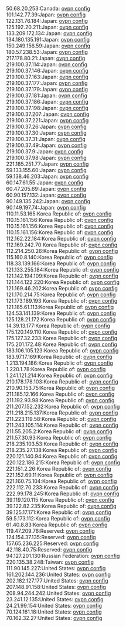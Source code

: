50.68.20.253:Canada: [ovpn config](vpn/50_68_20_253.ovpn)  
101.142.77.39:Japan: [ovpn config](vpn/101_142_77_39.ovpn)  
122.131.76.184:Japan: [ovpn config](vpn/122_131_76_184.ovpn)  
125.192.20.211:Japan: [ovpn config](vpn/125_192_20_211.ovpn)  
133.209.172.134:Japan: [ovpn config](vpn/133_209_172_134.ovpn)  
134.180.135.191:Japan: [ovpn config](vpn/134_180_135_191.ovpn)  
150.249.156.59:Japan: [ovpn config](vpn/150_249_156_59.ovpn)  
180.57.238.53:Japan: [ovpn config](vpn/180_57_238_53.ovpn)  
217.178.80.21:Japan: [ovpn config](vpn/217_178_80_21.ovpn)  
219.100.37.114:Japan: [ovpn config](vpn/219_100_37_114.ovpn)  
219.100.37.146:Japan: [ovpn config](vpn/219_100_37_146.ovpn)  
219.100.37.163:Japan: [ovpn config](vpn/219_100_37_163.ovpn)  
219.100.37.177:Japan: [ovpn config](vpn/219_100_37_177.ovpn)  
219.100.37.179:Japan: [ovpn config](vpn/219_100_37_179.ovpn)  
219.100.37.181:Japan: [ovpn config](vpn/219_100_37_181.ovpn)  
219.100.37.186:Japan: [ovpn config](vpn/219_100_37_186.ovpn)  
219.100.37.198:Japan: [ovpn config](vpn/219_100_37_198.ovpn)  
219.100.37.207:Japan: [ovpn config](vpn/219_100_37_207.ovpn)  
219.100.37.221:Japan: [ovpn config](vpn/219_100_37_221.ovpn)  
219.100.37.26:Japan: [ovpn config](vpn/219_100_37_26.ovpn)  
219.100.37.30:Japan: [ovpn config](vpn/219_100_37_30.ovpn)  
219.100.37.31:Japan: [ovpn config](vpn/219_100_37_31.ovpn)  
219.100.37.49:Japan: [ovpn config](vpn/219_100_37_49.ovpn)  
219.100.37.9:Japan: [ovpn config](vpn/219_100_37_9.ovpn)  
219.100.37.98:Japan: [ovpn config](vpn/219_100_37_98.ovpn)  
221.185.251.77:Japan: [ovpn config](vpn/221_185_251_77.ovpn)  
59.133.155.60:Japan: [ovpn config](vpn/59_133_155_60.ovpn)  
59.138.46.203:Japan: [ovpn config](vpn/59_138_46_203.ovpn)  
60.147.61.55:Japan: [ovpn config](vpn/60_147_61_55.ovpn)  
60.47.205.69:Japan: [ovpn config](vpn/60_47_205_69.ovpn)  
60.90.157.132:Japan: [ovpn config](vpn/60_90_157_132.ovpn)  
90.149.135.242:Japan: [ovpn config](vpn/90_149_135_242.ovpn)  
90.149.197.74:Japan: [ovpn config](vpn/90_149_197_74.ovpn)  
110.11.53.165:Korea Republic of: [ovpn config](vpn/110_11_53_165.ovpn)  
110.15.161.156:Korea Republic of: [ovpn config](vpn/110_15_161_156.ovpn)  
110.15.161.156:Korea Republic of: [ovpn config](vpn/110_15_161_156.ovpn)  
110.15.161.156:Korea Republic of: [ovpn config](vpn/110_15_161_156.ovpn)  
112.162.22.184:Korea Republic of: [ovpn config](vpn/112_162_22_184.ovpn)  
112.169.242.70:Korea Republic of: [ovpn config](vpn/112_169_242_70.ovpn)  
112.214.250.26:Korea Republic of: [ovpn config](vpn/112_214_250_26.ovpn)  
115.160.8.140:Korea Republic of: [ovpn config](vpn/115_160_8_140.ovpn)  
118.33.139.166:Korea Republic of: [ovpn config](vpn/118_33_139_166.ovpn)  
121.133.255.184:Korea Republic of: [ovpn config](vpn/121_133_255_184.ovpn)  
121.142.194.109:Korea Republic of: [ovpn config](vpn/121_142_194_109.ovpn)  
121.144.122.220:Korea Republic of: [ovpn config](vpn/121_144_122_220.ovpn)  
121.169.46.202:Korea Republic of: [ovpn config](vpn/121_169_46_202.ovpn)  
121.170.214.75:Korea Republic of: [ovpn config](vpn/121_170_214_75.ovpn)  
121.173.189.193:Korea Republic of: [ovpn config](vpn/121_173_189_193.ovpn)  
121.185.61.113:Korea Republic of: [ovpn config](vpn/121_185_61_113.ovpn)  
124.53.141.139:Korea Republic of: [ovpn config](vpn/124_53_141_139.ovpn)  
125.128.21.172:Korea Republic of: [ovpn config](vpn/125_128_21_172.ovpn)  
14.39.13.177:Korea Republic of: [ovpn config](vpn/14_39_13_177.ovpn)  
175.120.149.110:Korea Republic of: [ovpn config](vpn/175_120_149_110.ovpn)  
175.127.32.233:Korea Republic of: [ovpn config](vpn/175_127_32_233.ovpn)  
175.201.172.48:Korea Republic of: [ovpn config](vpn/175_201_172_48.ovpn)  
183.106.105.123:Korea Republic of: [ovpn config](vpn/183_106_105_123.ovpn)  
183.97.17.169:Korea Republic of: [ovpn config](vpn/183_97_17_169.ovpn)  
1.213.194.186:Korea Republic of: [ovpn config](vpn/1_213_194_186.ovpn)  
1.220.1.78:Korea Republic of: [ovpn config](vpn/1_220_1_78.ovpn)  
1.241.121.214:Korea Republic of: [ovpn config](vpn/1_241_121_214.ovpn)  
210.178.178.103:Korea Republic of: [ovpn config](vpn/210_178_178_103.ovpn)  
210.90.153.75:Korea Republic of: [ovpn config](vpn/210_90_153_75.ovpn)  
211.185.12.166:Korea Republic of: [ovpn config](vpn/211_185_12_166.ovpn)  
211.192.93.98:Korea Republic of: [ovpn config](vpn/211_192_93_98.ovpn)  
211.207.152.232:Korea Republic of: [ovpn config](vpn/211_207_152_232.ovpn)  
211.218.215.137:Korea Republic of: [ovpn config](vpn/211_218_215_137.ovpn)  
211.223.119.58:Korea Republic of: [ovpn config](vpn/211_223_119_58.ovpn)  
211.243.105.114:Korea Republic of: [ovpn config](vpn/211_243_105_114.ovpn)  
211.55.205.2:Korea Republic of: [ovpn config](vpn/211_55_205_2.ovpn)  
211.57.30.93:Korea Republic of: [ovpn config](vpn/211_57_30_93.ovpn)  
218.235.103.53:Korea Republic of: [ovpn config](vpn/218_235_103_53.ovpn)  
218.235.27.138:Korea Republic of: [ovpn config](vpn/218_235_27_138.ovpn)  
220.121.140.94:Korea Republic of: [ovpn config](vpn/220_121_140_94.ovpn)  
220.122.186.215:Korea Republic of: [ovpn config](vpn/220_122_186_215.ovpn)  
221.151.2.26:Korea Republic of: [ovpn config](vpn/221_151_2_26.ovpn)  
221.152.69.11:Korea Republic of: [ovpn config](vpn/221_152_69_11.ovpn)  
221.160.75.104:Korea Republic of: [ovpn config](vpn/221_160_75_104.ovpn)  
222.112.70.233:Korea Republic of: [ovpn config](vpn/222_112_70_233.ovpn)  
222.99.178.245:Korea Republic of: [ovpn config](vpn/222_99_178_245.ovpn)  
39.119.120.115:Korea Republic of: [ovpn config](vpn/39_119_120_115.ovpn)  
39.122.82.235:Korea Republic of: [ovpn config](vpn/39_122_82_235.ovpn)  
39.125.17.171:Korea Republic of: [ovpn config](vpn/39_125_17_171.ovpn)  
59.5.173.112:Korea Republic of: [ovpn config](vpn/59_5_173_112.ovpn)  
61.40.8.83:Korea Republic of: [ovpn config](vpn/61_40_8_83.ovpn)  
119.47.209.76:Reserved: [ovpn config](vpn/119_47_209_76.ovpn)  
124.154.37.135:Reserved: [ovpn config](vpn/124_154_37_135.ovpn)  
157.65.236.225:Reserved: [ovpn config](vpn/157_65_236_225.ovpn)  
42.118.40.75:Reserved: [ovpn config](vpn/42_118_40_75.ovpn)  
94.127.201.130:Russian Federation: [ovpn config](vpn/94_127_201_130.ovpn)  
220.135.38.248:Taiwan: [ovpn config](vpn/220_135_38_248.ovpn)  
111.90.145.227:United States: [ovpn config](vpn/111_90_145_227.ovpn)  
161.202.144.236:United States: [ovpn config](vpn/161_202_144_236.ovpn)  
202.182.127.177:United States: [ovpn config](vpn/202_182_127_177.ovpn)  
207.148.91.158:United States: [ovpn config](vpn/207_148_91_158.ovpn)  
208.94.244.242:United States: [ovpn config](vpn/208_94_244_242.ovpn)  
23.241.12.135:United States: [ovpn config](vpn/23_241_12_135.ovpn)  
24.21.99.154:United States: [ovpn config](vpn/24_21_99_154.ovpn)  
70.124.161.18:United States: [ovpn config](vpn/70_124_161_18.ovpn)  
70.162.32.27:United States: [ovpn config](vpn/70_162_32_27.ovpn)  
